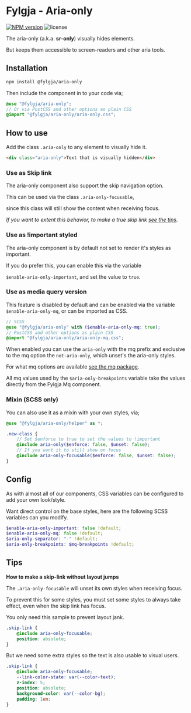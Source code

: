 # Fylgja - Aria-only

[![NPM version](https://img.shields.io/npm/v/@fylgja/aria-only)](https://www.npmjs.org/package/@fylgja/aria-only)
![license](https://img.shields.io/github/license/fylgja/fylgja)

The aria-only (a.k.a. **sr-only**) visually hides elements.

But keeps them accessible to screen-readers and other aria tools.

## Installation

```bash
npm install @fylgja/aria-only
```

Then include the component in to your code via;

```scss
@use "@fylgja/aria-only";
// Or via PostCSS and other options as plain CSS
@import "@fylgja/aria-only/aria-only.css";
```

## How to use

Add the class `.aria-only` to any element to visually hide it.

```html
<div class="aria-only">Text that is visually hidden</div>
```

### Use as Skip link

The aria-only component also support the skip navigation option.

This can be used via the class `.aria-only-focusable`,

since this class will still show the content when receiving focus.

_If you want to extent this behavior,_
_to make a true skip link [see the tips](#tips)._

### Use as !important styled

The aria-only component is by default not set to render it's styles as important.

If you do prefer this, you can enable this via the variable

`$enable-aria-only-important`, and set the value to `true`.

### Use as media query version

This feature is disabled by default
and can be enabled via the variable `$enable-aria-only-mq`,
or can be imported as CSS.

```scss
// SCSS
@use "@fylgja/aria-only" with ($enable-aria-only-mq: true);
// PostCSS and other options as plain CSS
@import "@fylgja/aria-only/aria-only-mq.css";
```

When enabled you can use the `aria-only` with the mq prefix
and exclusive to the mq option the `not-aria-only`,
which unset's the aria-only styles.

For what mq options are available [see the mq package](https://fylgja.dev/components/mq/).

All mq values used by the `$aria-only-breakpoints` variable
take the values directly from the Fylgja Mq component.

### Mixin (SCSS only)

You can also use it as a mixin with your own styles, via;

```scss
@use "@fylgja/aria-only/helper" as *;

.new-class {
    // Set $enforce to true to set the values to !important
    @include aria-only($enforce: false, $unset: false);
    // If you want it to still show on focus
    @include aria-only-focusable($enforce: false, $unset: false);
}
```

## Config

As with almost all of our components,
CSS variables can be configured to add your own look/style.

Want direct control on the base styles,
here are the following SCSS variables can you modify.

```scss
$enable-aria-only-important: false !default;
$enable-aria-only-mq: false !default;
$aria-only-separator: "-" !default;
$aria-only-breakpoints: $mq-breakpoints !default;
```

## Tips

**How to make a skip-link without layout jumps**

The `.aria-only-focusable` will unset its own styles when receiving focus.

To prevent this for some styles, you must set some styles to always take effect,
even when the skip link has focus.

You only need this sample to prevent layout jank.

```scss
.skip-link {
    @include aria-only-focusable;
    position: absolute;
}
```

But we need some extra styles so the text is also usable to visual users.

```scss
.skip-link {
    @include aria-only-focusable;
    --link-color-state: var(--color-text);
    z-index: 5;
    position: absolute;
    background-color: var(--color-bg);
    padding: 1em;
}
```
